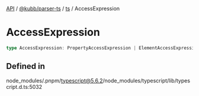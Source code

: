 [API](../../../../../packages.md) / [@kubb/parser-ts](../../../index.md) / [ts](../index.md) / AccessExpression

# AccessExpression

```ts
type AccessExpression: PropertyAccessExpression | ElementAccessExpression;
```

## Defined in

node\_modules/.pnpm/typescript@5.6.2/node\_modules/typescript/lib/typescript.d.ts:5032
